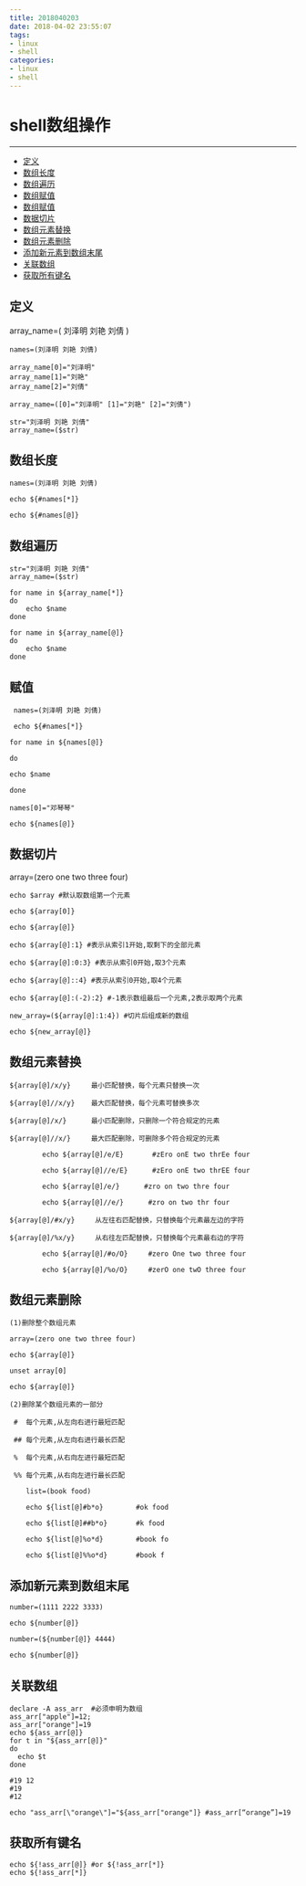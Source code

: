 ```yaml
---
title: 2018040203
date: 2018-04-02 23:55:07
tags:
- linux
- shell
categories:
- linux
- shell
---
```

# shell数组操作


---

<ul>
<li><a href="#define">定义</a></li>
<li><a href="#length">数组长度</a></li>
<li><a href="#scan">数组遍历</a></li>
<li><a href="#set">数组赋值</a></li>
<li><a href="#set">数组赋值</a></li>
<li><a href="#burst">数据切片</a></li>
<li><a href="#replace">数组元素替换</a></li>
<li><a href="#delete">数组元素删除</a></li>
<li><a href="#add">添加新元素到数组末尾</a></li>
<li><a href="#map">关联数组</a></li>
<li><a href="#index">获取所有键名</a></li>
</ul>

<h2 id="define">定义</h2>
    array_name=(
      刘泽明
      刘艳
      刘倩
      )
      
    names=(刘泽明 刘艳 刘倩)
    
    array_name[0]="刘泽明"
    array_name[1]="刘艳"
    array_name[2]="刘倩"
    
    array_name=([0]="刘泽明" [1]="刘艳" [2]="刘倩")
    
    str="刘泽明 刘艳 刘倩"
    array_name=($str)

<h2 id="length">数组长度</h2>

    names=(刘泽明 刘艳 刘倩)
    
    echo ${#names[*]}
    
    echo ${#names[@]}  

<h2 id="scan">数组遍历</h2>
    
    str="刘泽明 刘艳 刘倩"
    array_name=($str)
    
    for name in ${array_name[*]}
    do
        echo $name
    done
    
    for name in ${array_name[@]}
    do
        echo $name
    done
    
<h2 id="set">赋值</h2>

     names=(刘泽明 刘艳 刘倩)
     
     echo ${#names[*]}
     
    for name in ${names[@]}
    
    do
    
    echo $name
    
    done
    
    names[0]="邓琴琴"
    
    echo ${names[@]}

<h2 id="burst">数据切片</h2>
    array=(zero one two three four)
    
    echo $array #默认取数组第一个元素
    
    echo ${array[0]}
    
    echo ${array[@]}
    
    echo ${array[@]:1} #表示从索引1开始,取剩下的全部元素
    
    echo ${array[@]:0:3} #表示从索引0开始,取3个元素
    
    echo ${array[@]::4} #表示从索引0开始,取4个元素
    
    echo ${array[@]:(-2):2} #-1表示数组最后一个元素,2表示取两个元素
    
    new_array=(${array[@]:1:4}) #切片后组成新的数组
    
    echo ${new_array[@]}
    
<h2 id="replace">数组元素替换</h2>

    ${array[@]/x/y}     最小匹配替换，每个元素只替换一次
    
    ${array[@]//x/y}    最大匹配替换，每个元素可替换多次
    
    ${array[@]/x/}      最小匹配删除，只删除一个符合规定的元素
    
    ${array[@]//x/}     最大匹配删除，可删除多个符合规定的元素
    
            echo ${array[@]/e/E}       #zEro onE two thrEe four
            
            echo ${array[@]//e/E}      #zEro onE two thrEE four
            
            echo ${array[@]/e/}      #zro on two thre four
            
            echo ${array[@]//e/}      #zro on two thr four
            
    ${array[@]/#x/y}     从左往右匹配替换，只替换每个元素最左边的字符

    ${array[@]/%x/y}     从右往左匹配替换，只替换每个元素最右边的字符
            
            echo ${array[@]/#o/O}     #zero One two three four
            
            echo ${array[@]/%o/O}     #zerO one twO three four
    
<h2 id="delete">数组元素删除</h2>

    (1)删除整个数组元素
    
    array=(zero one two three four)
        
    echo ${array[@]}
        
    unset array[0]
        
    echo ${array[@]}
    
    (2)删除某个数组元素的一部分
     
     #  每个元素,从左向右进行最短匹配
     
     ## 每个元素,从左向右进行最长匹配
    
     %  每个元素,从右向左进行最短匹配   
    
     %% 每个元素,从右向左进行最长匹配
    
        list=(book food)
        
        echo ${list[@]#b*o}        #ok food
        
        echo ${list[@]##b*o}       #k food
        
        echo ${list[@]%o*d}        #book fo
        
        echo ${list[@]%%o*d}       #book f
    
<h2 id="add">添加新元素到数组末尾</h2>

    number=(1111 2222 3333)
    
    echo ${number[@]}
    
    number=(${number[@]} 4444)
    
    echo ${number[@]}

<h2 id="map">关联数组</h2>

    declare -A ass_arr  #必须申明为数组
    ass_arr["apple"]=12;
    ass_arr["orange"]=19
    echo ${ass_arr[@]}
    for t in "${ass_arr[@]}"
    do
      echo $t
    done
    
    #19 12
    #19
    #12

    echo "ass_arr[\"orange\"]="${ass_arr["orange"]} #ass_arr[“orange”]=19
    
<h2 id="index">获取所有键名</h2>

    echo ${!ass_arr[@]} #or ${!ass_arr[*]}
    echo ${!ass_arr[*]}

